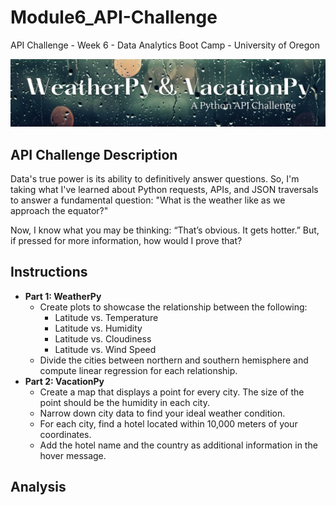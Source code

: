 # Module6_API-Challenge
API Challenge - Week 6 - Data Analytics Boot Camp - University of Oregon

![WeatherPy & VacationPy API Challenge](images/Weather-VacationBanner.jpg)

## API Challenge Description
Data's true power is its ability to definitively answer questions. So, I'm taking what I've learned about Python requests, APIs, and JSON traversals to answer a fundamental question: "What is the weather like as we approach the equator?"

Now, I know what you may be thinking: “That’s obvious. It gets hotter.” But, if pressed for more information, how would I prove that?

## Instructions
- **Part 1:  WeatherPy**
  - Create plots to showcase the relationship between the following:  
    - Latitude vs. Temperature
    - Latitude vs. Humidity
    - Latitude vs. Cloudiness
    - Latitude vs. Wind Speed
  - Divide the cities between northern and southern hemisphere and compute linear regression for each relationship.
- **Part 2:  VacationPy**
  - Create a map that displays a point for every city.  The size of the point should be the humidity in each city.
  - Narrow down city data to find your ideal weather condition. 
  - For each city, find a hotel located within 10,000 meters of your coordinates.
  - Add the hotel name and the country as additional information in the hover message.

## Analysis


